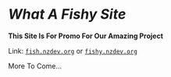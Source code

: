 # *What A Fishy Site*
**This Site Is For Promo For Our Amazing Project**

Link: [`fish.nzdev.org`](fish.nzdev.org) or [`fishy.nzdev.org`](fishy.nzdev.org)

More To Come...
